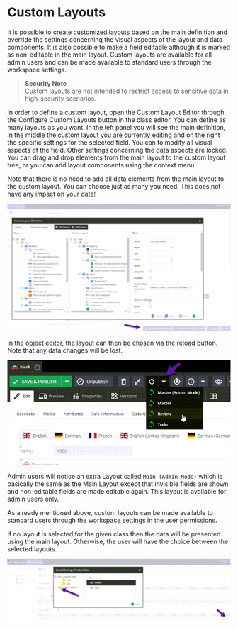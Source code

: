 # Custom Layouts
It is possible to create customized layouts based on the main definition and override the settings concerning the 
visual aspects of the layout and data components. It is also possible to make a field editable although it is 
marked as non-editable in the main layout. Custom layouts are available for all admin users and can be made 
available to standard users through the workspace settings.

> **Security Note**    
> Custom layouts are not intended to restrict access to sensitive data in high-security scenarios.

In order to define a custom layout, open the Custom Layout Editor through the Configure Custom Layouts button in the 
class editor. You can define as many layouts as you want. In the left panel you will see the main definition, 
in the middle the custom layout you are currently editing and on the right the specific settings for the selected 
field. You can to modify all visual aspects of the field. Other settings concerning the data aspects are locked. 
You can drag and drop elements from the main layout to the custom layout tree, or you can add layout components 
using the context menu.

Note that there is no need to add all data elements from the main layout to the custom layout. You can choose 
just as many you need. This does not have any impact on your data!

![Custom Layouts](../../../img/classes-custom-layouts1.png)

In the object editor, the layout can then be chosen via the reload button. Note that any data changes will be lost.

![Custom Layouts](../../../img/classes-custom-layouts2.png)

Admin users will notice an extra Layout called `Main (Admin Mode)` which is basically the same as the Main 
Layout except that invisible fields are shown and non-editable fields are made editable again. This layout is available 
for admin users only. 

As already mentioned above, custom layouts can be made available to standard users through the workspace settings in 
the user permissions. 

If no layout is selected for the given class then the data will be presented using the main layout. Otherwise, 
the user will have the choice between the selected layouts.

![Custom Layouts](../../../img/classes-custom-layouts3.png)

